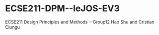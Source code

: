 # ECSE211-DPM--leJOS-EV3
ECSE211 Design Principles and Methods --Group12  Hao Shu and Cristian Ciungu
